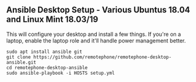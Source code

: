 ## Ansible Desktop Setup - Various Ubuntus 18.04 and Linux Mint 18.03/19

This will configure your desktop and install a few things. If you're on a laptop, enable the laptop role and it'll handle power management better. 

```
sudo apt install ansible git
git clone https://github.com/remotephone/remotephone-desktop-ansible.git
cd remotephone-desktop-ansible
sudo ansible-playbook -i HOSTS setup.yml 
```
